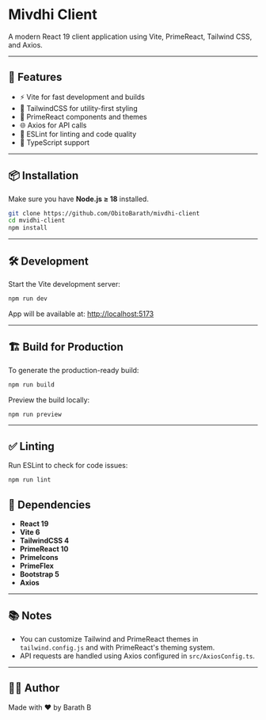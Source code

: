 
# Mivdhi Client

A modern React 19 client application using Vite, PrimeReact, Tailwind CSS, and Axios.

---

## 🚀 Features

- ⚡️ Vite for fast development and builds
- 🎨 TailwindCSS for utility-first styling
- 🧩 PrimeReact components and themes
- 🌐 Axios for API calls
- 🧼 ESLint for linting and code quality
- 🔧 TypeScript support

---

## 📦 Installation

Make sure you have **Node.js ≥ 18** installed.

```bash
git clone https://github.com/ObitoBarath/mivdhi-client
cd mvidhi-client
npm install
```

---

## 🛠️ Development

Start the Vite development server:

```bash
npm run dev
```

App will be available at: [http://localhost:5173](http://localhost:5173)

---

## 🏗️ Build for Production

To generate the production-ready build:

```bash
npm run build
```

Preview the build locally:

```bash
npm run preview
```

---

## ✅ Linting

Run ESLint to check for code issues:

```bash
npm run lint
```



## 🧩 Dependencies

- **React 19**
- **Vite 6**
- **TailwindCSS 4**
- **PrimeReact 10**
- **PrimeIcons**
- **PrimeFlex**
- **Bootstrap 5**
- **Axios**

---

## 📚 Notes

- You can customize Tailwind and PrimeReact themes in `tailwind.config.js` and with PrimeReact's theming system.
- API requests are handled using Axios configured in `src/AxiosConfig.ts`.

---

## 🧑‍💻 Author

Made with ❤️ by Barath B